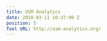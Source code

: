 ```yaml
---
title: OSM Analytics
date: 2018-03-11 10:37:00 Z
position: 5
Tool URL: http://osm-analytics.org/
---
```


